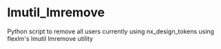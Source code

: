 # lmutil_lmremove
Python script to remove all users currently using nx_design_tokens using flexlm's lmutil lmremove utility
